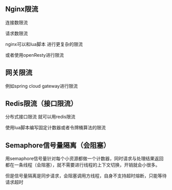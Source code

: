 Nginx限流
---

连接数限流

请求数限流

nginx可以和lua脚本 进行更复杂的限流

或者使用openResty进行限流


网关限流
---

例如spring cloud gateway进行限流


Redis限流（接口限流）
---

分布式接口限流 就可以用redis限流

使用lua脚本编写固定计数器或者令牌桶算法的限流


Semaphore信号量隔离（会阻塞）
---


用semaphore信号量针对每个小资源都做一个计数器，同时请求与处理结果返回都在一条线程（会阻塞），就不需要进行线程的上下文切换，开销就会小很多。

但是信号量隔离是同步请求，会阻塞调用方线程，自身不支持超时熔断，只能等待请求超时





